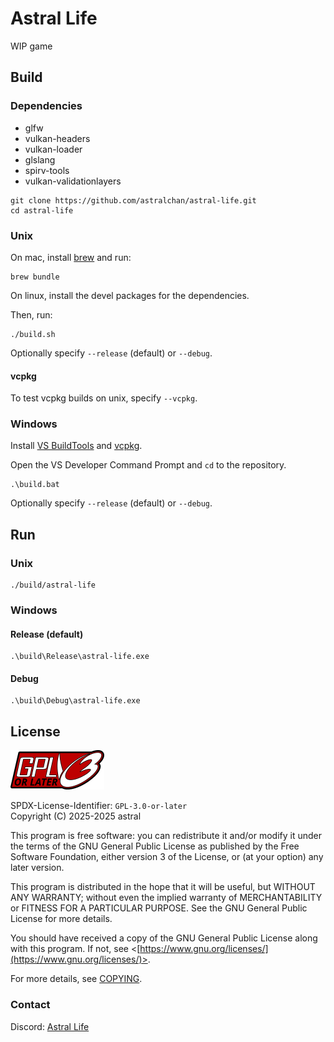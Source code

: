 # Astral Life

WIP game

## Build

### Dependencies

 * glfw
 * vulkan-headers
 * vulkan-loader
 * glslang
 * spirv-tools
 * vulkan-validationlayers

```
git clone https://github.com/astralchan/astral-life.git
cd astral-life
```

### Unix

On mac, install [brew](https://brew.sh) and run:

```
brew bundle
```

On linux, install the devel packages for the dependencies.

Then, run:

```
./build.sh
```

Optionally specify `--release` (default) or `--debug`.

#### vcpkg

To test vcpkg builds on unix, specify `--vcpkg`.

### Windows

Install [VS BuildTools](https://visualstudio.microsoft.com/downloads/)
and [vcpkg](https://learn.microsoft.com/en-us/vcpkg/get_started/get-started).

Open the VS Developer Command Prompt and `cd` to the repository.

```
.\build.bat
```

Optionally specify `--release` (default) or `--debug`.

## Run

### Unix

```
./build/astral-life
```

### Windows

#### Release (default)

```
.\build\Release\astral-life.exe
```

#### Debug

```
.\build\Debug\astral-life.exe
```

## License

![gplv3-or-later](./.img/gplv3-or-later.png)

SPDX-License-Identifier: `GPL-3.0-or-later`  
Copyright (C) 2025-2025 astral

This program is free software: you can redistribute it and/or modify
it under the terms of the GNU General Public License as published by
the Free Software Foundation, either version 3 of the License, or
(at your option) any later version.

This program is distributed in the hope that it will be useful,
but WITHOUT ANY WARRANTY; without even the implied warranty of
MERCHANTABILITY or FITNESS FOR A PARTICULAR PURPOSE. See the
GNU General Public License for more details.

You should have received a copy of the GNU General Public License
along with this program. If not, see
<[https://www.gnu.org/licenses/](https://www.gnu.org/licenses/)>.

For more details, see [COPYING](./COPYING).

### Contact

Discord: [Astral Life](https://discord.gg/H5fyxRuW5r)
